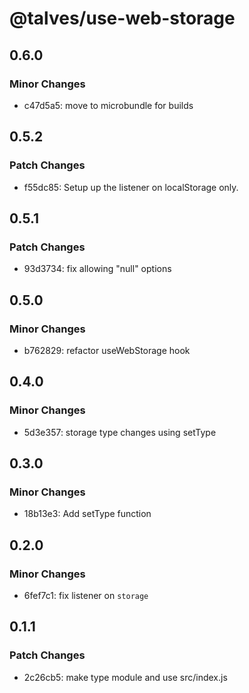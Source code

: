 # @talves/use-web-storage

## 0.6.0

### Minor Changes

- c47d5a5: move to microbundle for builds

## 0.5.2

### Patch Changes

- f55dc85: Setup up the listener on localStorage only.

## 0.5.1

### Patch Changes

- 93d3734: fix allowing "null" options

## 0.5.0

### Minor Changes

- b762829: refactor useWebStorage hook

## 0.4.0

### Minor Changes

- 5d3e357: storage type changes using setType

## 0.3.0

### Minor Changes

- 18b13e3: Add setType function

## 0.2.0

### Minor Changes

- 6fef7c1: fix listener on `storage`

## 0.1.1

### Patch Changes

- 2c26cb5: make type module and use src/index.js
